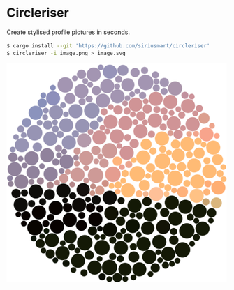 # Circleriser

Create stylised profile pictures in seconds.

```sh
$ cargo install --git 'https://github.com/siriusmart/circleriser'
$ circleriser -i image.png > image.svg
```

![](./example.svg)
